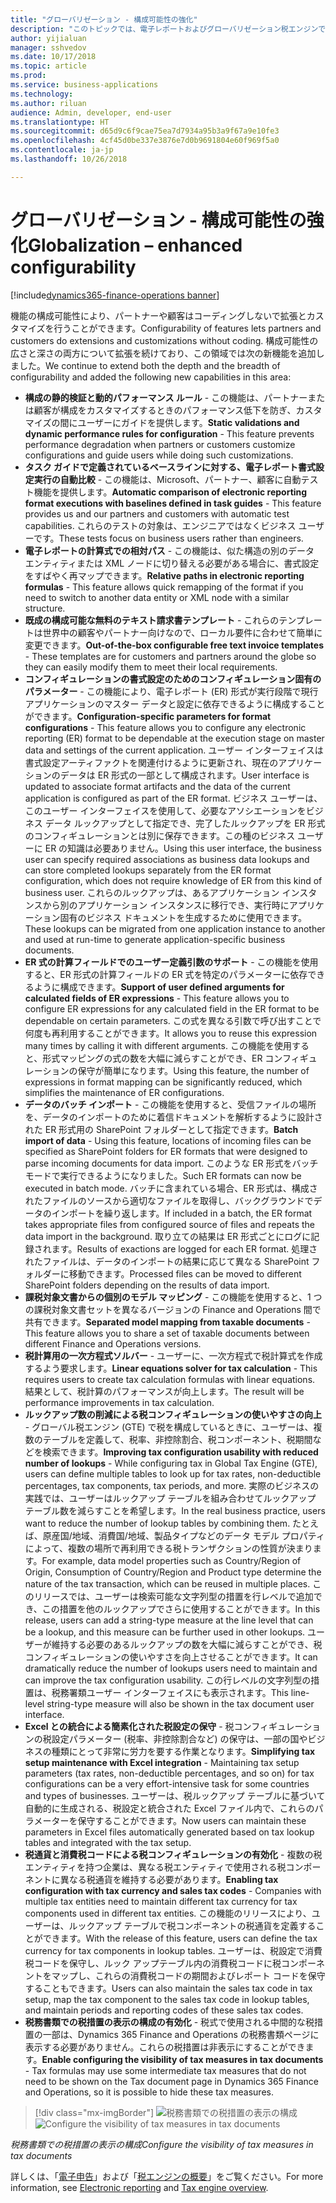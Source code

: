 ```yaml
---
title: "グローバリゼーション - 構成可能性の強化"
description: "このトピックでは、電子レポートおよびグローバリゼーション税エンジンでの強化された構成可能性について説明します。"
author: yijialuan
manager: sshvedov
ms.date: 10/17/2018
ms.topic: article
ms.prod: 
ms.service: business-applications
ms.technology: 
ms.author: riluan
audience: Admin, developer, end-user
ms.translationtype: HT
ms.sourcegitcommit: d65d9c6f9cae75ea7d7934a95b3a9f67a9e10fe3
ms.openlocfilehash: 4cf45d0be337e3876e7d0b9691804e60f969f5a0
ms.contentlocale: ja-jp
ms.lasthandoff: 10/26/2018

---
```


# <a name="globalization--enhanced-configurability"></a><span data-ttu-id="6786b-103">グローバリゼーション - 構成可能性の強化</span><span class="sxs-lookup"><span data-stu-id="6786b-103">Globalization – enhanced configurability</span></span>

[!include[dynamics365-finance-operations banner](../includes/dynamics365-finance-operations.md)]

<span data-ttu-id="6786b-104">機能の構成可能性により、パートナーや顧客はコーディングしないで拡張とカスタマイズを行うことができます。</span><span class="sxs-lookup"><span data-stu-id="6786b-104">Configurability of features lets partners and customers do extensions and customizations without coding.</span></span> <span data-ttu-id="6786b-105">構成可能性の広さと深さの両方について拡張を続けており、この領域では次の新機能を追加しました。</span><span class="sxs-lookup"><span data-stu-id="6786b-105">We continue to extend both the depth and the breadth of configurability and added the following new capabilities in this area:</span></span>

- <span data-ttu-id="6786b-106">**構成の静的検証と動的パフォーマンス ルール** - この機能は、パートナーまたは顧客が構成をカスタマイズするときのパフォーマンス低下を防ぎ、カスタマイズの間にユーザーにガイドを提供します。</span><span class="sxs-lookup"><span data-stu-id="6786b-106">**Static validations and dynamic performance rules for configuration** - This feature prevents performance degradation when partners or customers customize configurations and guide users while doing such customizations.</span></span>
- <span data-ttu-id="6786b-107">**タスク ガイドで定義されているベースラインに対する、電子レポート書式設定実行の自動比較** - この機能は、Microsoft、パートナー、顧客に自動テスト機能を提供します。</span><span class="sxs-lookup"><span data-stu-id="6786b-107">**Automatic comparison of electronic reporting format executions with baselines defined in task guides** - This feature provides us and our partners and customers with automatic test capabilities.</span></span> <span data-ttu-id="6786b-108">これらのテストの対象は、エンジニアではなくビジネス ユーザーです。</span><span class="sxs-lookup"><span data-stu-id="6786b-108">These tests focus on business users rather than engineers.</span></span>
- <span data-ttu-id="6786b-109">**電子レポートの計算式での相対パス** - この機能は、似た構造の別のデータ エンティティまたは XML ノードに切り替える必要がある場合に、書式設定をすばやく再マップできます。</span><span class="sxs-lookup"><span data-stu-id="6786b-109">**Relative paths in electronic reporting formulas** - This feature allows quick remapping of the format if you need to switch to another data entity or XML node with a similar structure.</span></span>
- <span data-ttu-id="6786b-110">**既成の構成可能な無料のテキスト請求書テンプレート** - これらのテンプレートは世界中の顧客やパートナー向けなので、ローカル要件に合わせて簡単に変更できます。</span><span class="sxs-lookup"><span data-stu-id="6786b-110">**Out-of-the-box configurable free text invoice templates** - These templates are for customers and partners around the globe so they can easily modify them to meet their local requirements.</span></span>
- <span data-ttu-id="6786b-111">**コンフィギュレーションの書式設定のためのコンフィギュレーション固有のパラメーター** - この機能により、電子レポート (ER) 形式が実行段階で現行アプリケーションのマスター データと設定に依存できるように構成することができます。</span><span class="sxs-lookup"><span data-stu-id="6786b-111">**Configuration-specific parameters for format configurations** - This feature allows you to configure any electronic reporting (ER) format to be dependable at the execution stage on master data and settings of the current application.</span></span> <span data-ttu-id="6786b-112">ユーザー インターフェイスは書式設定アーティファクトを関連付けるように更新され、現在のアプリケーションのデータは ER 形式の一部として構成されます。</span><span class="sxs-lookup"><span data-stu-id="6786b-112">User interface is updated to associate format artifacts and the data of the current application is configured as part of the ER format.</span></span> <span data-ttu-id="6786b-113">ビジネス ユーザーは、このユーザー インターフェイスを使用して、必要なアソシエーションをビジネス データ ルックアップとして指定でき、完了したルックアップを ER 形式のコンフィギュレーションとは別に保存できます。この種のビジネス ユーザーに ER の知識は必要ありません。</span><span class="sxs-lookup"><span data-stu-id="6786b-113">Using this user interface, the business user can specify required associations as business data lookups and can store completed lookups separately from the ER format configuration, which does not require knowledge of ER from this kind of business user.</span></span> <span data-ttu-id="6786b-114">これらのルックアップは、あるアプリケーション インスタンスから別のアプリケーション インスタンスに移行でき、実行時にアプリケーション固有のビジネス ドキュメントを生成するために使用できます。</span><span class="sxs-lookup"><span data-stu-id="6786b-114">These lookups can be migrated from one application instance to another and used at run-time to generate application-specific business documents.</span></span>
- <span data-ttu-id="6786b-115">**ER 式の計算フィールドでのユーザー定義引数のサポート** - この機能を使用すると、ER 形式の計算フィールドの ER 式を特定のパラメーターに依存できるように構成できます。</span><span class="sxs-lookup"><span data-stu-id="6786b-115">**Support of user defined arguments for calculated fields of ER expressions** - This feature allows you to configure ER expressions for any calculated field in the ER format to be dependable on certain parameters.</span></span> <span data-ttu-id="6786b-116">この式を異なる引数で呼び出すことで何度も再利用することができます。</span><span class="sxs-lookup"><span data-stu-id="6786b-116">It allows you to reuse this expression many times by calling it with different arguments.</span></span> <span data-ttu-id="6786b-117">この機能を使用すると、形式マッピングの式の数を大幅に減らすことができ、ER コンフィギュレーションの保守が簡単になります。</span><span class="sxs-lookup"><span data-stu-id="6786b-117">Using this feature, the number of expressions in format mapping can be significantly reduced, which simplifies the maintenance of ER configurations.</span></span>
- <span data-ttu-id="6786b-118">**データのバッチ インポート** - この機能を使用すると、受信ファイルの場所を、データのインポートのために着信ドキュメントを解析するように設計された ER 形式用の SharePoint フォルダーとして指定できます。</span><span class="sxs-lookup"><span data-stu-id="6786b-118">**Batch import of data** - Using this feature, locations of incoming files can be specified as SharePoint folders for ER formats that were designed to parse incoming documents for data import.</span></span> <span data-ttu-id="6786b-119">このような ER 形式をバッチ モードで実行できるようになりました。</span><span class="sxs-lookup"><span data-stu-id="6786b-119">Such ER formats can now be executed in batch mode.</span></span> <span data-ttu-id="6786b-120">バッチに含まれている場合、ER 形式は、構成されたファイルのソースから適切なファイルを取得し、バックグラウンドでデータのインポートを繰り返します。</span><span class="sxs-lookup"><span data-stu-id="6786b-120">If included in a batch, the ER format takes appropriate files from configured source of files and repeats the data import in the background.</span></span> <span data-ttu-id="6786b-121">取り立ての結果は ER 形式ごとにログに記録されます。</span><span class="sxs-lookup"><span data-stu-id="6786b-121">Results of exactions are logged for each ER format.</span></span> <span data-ttu-id="6786b-122">処理されたファイルは、データのインポートの結果に応じて異なる SharePoint フォルダーに移動できます。</span><span class="sxs-lookup"><span data-stu-id="6786b-122">Processed files can be moved to different SharePoint folders depending on the results of data import.</span></span>
- <span data-ttu-id="6786b-123">**課税対象文書からの個別のモデル マッピング** - この機能を使用すると、1 つの課税対象文書セットを異なるバージョンの Finance and Operations 間で共有できます。</span><span class="sxs-lookup"><span data-stu-id="6786b-123">**Separated model mapping from taxable documents** - This feature allows you to share a set of taxable documents between different Finance and Operations versions.</span></span>
- <span data-ttu-id="6786b-124">**税計算用の一次方程式ソルバー** - ユーザーに、一次方程式で税計算式を作成するよう要求します。</span><span class="sxs-lookup"><span data-stu-id="6786b-124">**Linear equations solver for tax calculation** - This requires users to create tax calculation formulas with linear equations.</span></span> <span data-ttu-id="6786b-125">結果として、税計算のパフォーマンスが向上します。</span><span class="sxs-lookup"><span data-stu-id="6786b-125">The result will be performance improvements in tax calculation.</span></span>
- <span data-ttu-id="6786b-126">**ルックアップ数の削減による税コンフィギュレーションの使いやすさの向上** - グローバル税エンジン (GTE) で税を構成しているときに、ユーザーは、複数のテーブルを定義して、税率、非控除割合、税コンポーネント、税期間などを検索できます。</span><span class="sxs-lookup"><span data-stu-id="6786b-126">**Improving tax configuration usability with reduced number of lookups** - While configuring tax in Global Tax Engine (GTE), users can define multiple tables to look up for tax rates, non-deductible percentages, tax components, tax periods, and more.</span></span> <span data-ttu-id="6786b-127">実際のビジネスの実践では、ユーザーはルックアップ テーブルを組み合わせてルックアップ テーブル数を減らすことを希望します。</span><span class="sxs-lookup"><span data-stu-id="6786b-127">In the real business practice, users want to reduce the number of lookup tables by combining them.</span></span> <span data-ttu-id="6786b-128">たとえば、原産国/地域、消費国/地域、製品タイプなどのデータ モデル プロパティによって、複数の場所で再利用できる税トランザクションの性質が決まります。</span><span class="sxs-lookup"><span data-stu-id="6786b-128">For example, data model properties such as Country/Region of Origin, Consumption of Country/Region and Product type determine the nature of the tax transaction, which can be reused in multiple places.</span></span> <span data-ttu-id="6786b-129">このリリースでは、ユーザーは検索可能な文字列型の措置を行レベルで追加でき、この措置を他のルックアップでさらに使用することができます。</span><span class="sxs-lookup"><span data-stu-id="6786b-129">In this release, users can add a string-type measure at the line level that can be a lookup, and this measure can be further used in other lookups.</span></span> <span data-ttu-id="6786b-130">ユーザーが維持する必要のあるルックアップの数を大幅に減らすことができ、税コンフィギュレーションの使いやすさを向上させることができます。</span><span class="sxs-lookup"><span data-stu-id="6786b-130">It can dramatically reduce the number of lookups users need to maintain and can improve the tax configuration usability.</span></span> <span data-ttu-id="6786b-131">この行レベルの文字列型の措置は、税務署類ユーザー インターフェイスにも表示されます。</span><span class="sxs-lookup"><span data-stu-id="6786b-131">This line-level string-type measure will also be shown in the tax document user interface.</span></span>
- <span data-ttu-id="6786b-132">**Excel との統合による簡素化された税設定の保守** - 税コンフィギュレーションの税設定パラメーター (税率、非控除割合など) の保守は、一部の国やビジネスの種類にとって非常に労力を要する作業となります。</span><span class="sxs-lookup"><span data-stu-id="6786b-132">**Simplifying tax setup maintenance with Excel integration** - Maintaining tax setup parameters (tax rates, non-deductible percentages, and so on) for tax configurations can be a very effort-intensive task for some countries and types of businesses.</span></span> <span data-ttu-id="6786b-133">ユーザーは、税ルックアップ テーブルに基づいて自動的に生成される、税設定と統合された Excel ファイル内で、これらのパラメーターを保守することができます。</span><span class="sxs-lookup"><span data-stu-id="6786b-133">Now users can maintain these parameters in Excel files automatically generated based on tax lookup tables and integrated with the tax setup.</span></span>
- <span data-ttu-id="6786b-134">**税通貨と消費税コードによる税コンフィギュレーションの有効化** - 複数の税エンティティを持つ企業は、異なる税エンティティで使用される税コンポーネントに異なる税通貨を維持する必要があります。</span><span class="sxs-lookup"><span data-stu-id="6786b-134">**Enabling tax configuration with tax currency and sales tax codes** - Companies with multiple tax entities need to maintain different tax currency for tax components used in different tax entities.</span></span> <span data-ttu-id="6786b-135">この機能のリリースにより、ユーザーは、ルックアップ テーブルで税コンポーネントの税通貨を定義することができます。</span><span class="sxs-lookup"><span data-stu-id="6786b-135">With the release of this feature, users can define the tax currency for tax components in lookup tables.</span></span> <span data-ttu-id="6786b-136">ユーザーは、税設定で消費税コードを保守し、ルック アップテーブル内の消費税コードに税コンポーネントをマップし、これらの消費税コードの期間およびレポート コードを保守することもできます。</span><span class="sxs-lookup"><span data-stu-id="6786b-136">Users can also maintain the sales tax code in tax setup, map the tax component to the sales tax code in lookup tables, and maintain periods and reporting codes of these sales tax codes.</span></span>
- <span data-ttu-id="6786b-137">**税務書類での税措置の表示の構成の有効化** - 税式で使用される中間的な税措置の一部は、Dynamics 365 Finance and Operations の税務書類ページに表示する必要がありません。これらの税措置は非表示にすることができます。</span><span class="sxs-lookup"><span data-stu-id="6786b-137">**Enable configuring the visibility of tax measures in tax documents** - Tax formulas may use some intermediate tax measures that do not need to be shown on the Tax document page in Dynamics 365 Finance and Operations, so it is possible to hide these tax measures.</span></span>

> [!div class="mx-imgBorder"]
> <span data-ttu-id="6786b-138">![税務書類での税措置の表示の構成](../../media/Configure-tax-measure-visibility.png)</span><span class="sxs-lookup"><span data-stu-id="6786b-138">![Configure the visibility of tax measures in tax documents](../../media/Configure-tax-measure-visibility.png)</span></span>

<span data-ttu-id="6786b-139">*税務書類での税措置の表示の構成*</span><span class="sxs-lookup"><span data-stu-id="6786b-139">*Configure the visibility of tax measures in tax documents*</span></span>

<span data-ttu-id="6786b-140">詳しくは、「[電子申告](https://docs.microsoft.com/en-us/dynamics365/unified-operations/dev-itpro/analytics/general-electronic-reporting?toc=/fin-and-ops/toc.json)」および「[税エンジンの概要](https://docs.microsoft.com/en-us/dynamics365/unified-operations/financials/general-ledger/tax-engine)」をご覧ください。</span><span class="sxs-lookup"><span data-stu-id="6786b-140">For more information, see [Electronic reporting](https://docs.microsoft.com/en-us/dynamics365/unified-operations/dev-itpro/analytics/general-electronic-reporting?toc=/fin-and-ops/toc.json) and [Tax engine overview](https://docs.microsoft.com/en-us/dynamics365/unified-operations/financials/general-ledger/tax-engine).</span></span>

